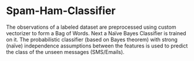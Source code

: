 # Spam-Ham-Classifier
The observations of a labeled dataset are preprocessed using custom vectorizer to form a Bag of Words. Next a Naïve Bayes Classifier is trained on it.  The probabilistic classifier (based on Bayes theorem) with strong (naïve) independence assumptions between the features is used to predict the class of the unseen messages (SMS/Emails).
